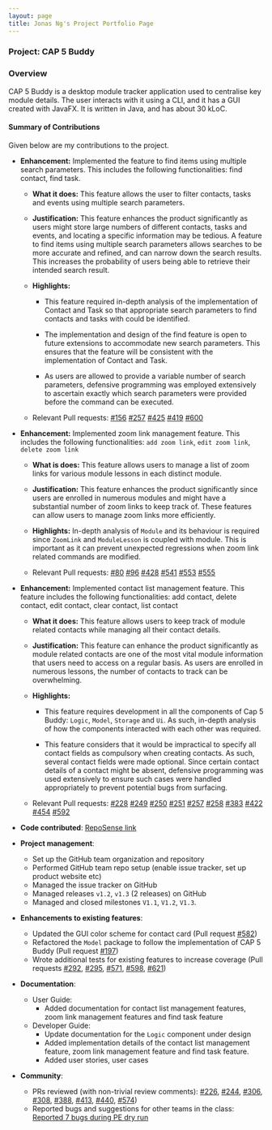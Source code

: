 ```yaml
---
layout: page
title: Jonas Ng's Project Portfolio Page
---
```


### Project: CAP 5 Buddy

### Overview

CAP 5 Buddy is a desktop module tracker application used to centralise key module details. The user interacts with it using a CLI, and it has a GUI created with JavaFX. It is written in Java, and has about 30 kLoC.

#### Summary of Contributions

Given below are my contributions to the project.

* **Enhancement:** Implemented the feature to find items using multiple search parameters. 
                   This includes the following functionalities: find contact, find task.

  * **What it does:** This feature allows the user to filter contacts, tasks and events using multiple search parameters. 
  
  * **Justification:** This feature enhances the product significantly as users might store large numbers of different contacts, tasks and events, and locating a specific 
                   information may be tedious. A feature to find items using multiple search parameters allows searches to be more accurate and refined, 
                   and can narrow down the search results. This increases the probability of users being able to retrieve their intended search result.
  
  * **Highlights:** 
  
    * This feature required in-depth analysis of the implementation of Contact and Task so that appropriate 
      search parameters to find contacts and tasks with could be identified.
    
    * The implementation and design of the find feature is open to future extensions to accommodate new search parameters.
      This ensures that the feature will be consistent with the implementation of Contact and Task.
      
    * As users are allowed to provide a variable number of search parameters, defensive programming was employed extensively
      to ascertain exactly which search parameters were provided before the command can be executed.
    
  * Relevant Pull requests: [\#156](https://github.com/AY2021S1-CS2103T-F12-3/tp/pull/156)
                            [\#257](https://github.com/AY2021S1-CS2103T-F12-3/tp/pull/257)
                            [\#425](https://github.com/AY2021S1-CS2103T-F12-3/tp/pull/425)
                            [\#419](https://github.com/AY2021S1-CS2103T-F12-3/tp/pull/419)
                            [\#600](https://github.com/AY2021S1-CS2103T-F12-3/tp/pull/600)

* **Enhancement:** Implemented zoom link management feature. This includes the following functionalities: `add zoom link`, `edit zoom link`, `delete zoom link`

  * **What is does:** This feature allows users to manage a list of zoom links for various module lessons in each distinct module.           
  
  * **Justification:** This feature enhances the product significantly since users are enrolled in numerous modules 
                   and might have a substantial number of zoom links to keep track of. These features can allow users to manage zoom links more efficiently.
  
  * **Highlights:** In-depth analysis of `Module` and its behaviour is required since `ZoomLink` and `ModuleLesson` is coupled with module.
                This is important as it can prevent unexpected regressions when zoom link related commands are modified.
 
  * Relevant Pull requests: [\#80](https://github.com/AY2021S1-CS2103T-F12-3/tp/pull/80)
                            [\#96](https://github.com/AY2021S1-CS2103T-F12-3/tp/pull/96)
                            [\#428](https://github.com/AY2021S1-CS2103T-F12-3/tp/pull/428)
                            [\#541](https://github.com/AY2021S1-CS2103T-F12-3/tp/pull/541)
                            [\#553](https://github.com/AY2021S1-CS2103T-F12-3/tp/pull/553)
                            [\#555](https://github.com/AY2021S1-CS2103T-F12-3/tp/pull/555)
  
* **Enhancement:** Implemented contact list management feature. 
                   This feature includes the following functionalities: add contact, delete contact, edit contact, clear contact, list contact

  * **What it does:** This feature allows users to keep track of module related contacts while managing all their contact details.
                  
  * **Justification:** This feature can enhance the product significantly as module related contacts are one of the most vital module information
                   that users need to access on a regular basis. As users are enrolled in numerous lessons, the number of contacts to track can be overwhelming. 
                   
  * **Highlights:**
    
    * This feature requires development in all the components of Cap 5 Buddy: `Logic`, `Model`, `Storage` and `Ui`. As such,
      in-depth analysis of how the components interacted with each other was required.
      
    * This feature considers that it would be impractical to specify all contact fields as compulsory when creating contacts. As such, several contact fields were made optional.
      Since certain contact details of a contact might be absent, defensive programming was used extensively to ensure such cases were handled appropriately 
      to prevent potential bugs from surfacing.
      
  * Relevant Pull requests: [\#228](https://github.com/AY2021S1-CS2103T-F12-3/tp/pull/228)
                            [\#249](https://github.com/AY2021S1-CS2103T-F12-3/tp/pull/249)
                            [\#250](https://github.com/AY2021S1-CS2103T-F12-3/tp/pull/250)
                            [\#251](https://github.com/AY2021S1-CS2103T-F12-3/tp/pull/251)
                            [\#257](https://github.com/AY2021S1-CS2103T-F12-3/tp/pull/257)
                            [\#258](https://github.com/AY2021S1-CS2103T-F12-3/tp/pull/258)
                            [\#383](https://github.com/AY2021S1-CS2103T-F12-3/tp/pull/383)
                            [\#422](https://github.com/AY2021S1-CS2103T-F12-3/tp/pull/422)
                            [\#454](https://github.com/AY2021S1-CS2103T-F12-3/tp/pull/454) 
                            [\#592](https://github.com/AY2021S1-CS2103T-F12-3/tp/pull/592)


* **Code contributed**: [RepoSense link](https://nus-cs2103-ay2021s1.github.io/tp-dashboard/#breakdown=true&search=jonasngs)

* **Project management**:
  * Set up the GitHub team organization and repository
  * Performed GitHub team repo setup (enable issue tracker, set up product website etc) 
  * Managed the issue tracker on GitHub
  * Managed releases `v1.2`, `v1.3` (2 releases) on GitHub
  * Managed and closed milestones `V1.1`, `V1.2`, `V1.3`. 

* **Enhancements to existing features**:
  * Updated the GUI color scheme for contact card (Pull request [\#582](https://github.com/AY2021S1-CS2103T-F12-3/tp/pull/582))
  * Refactored the `Model` package to follow the implementation of CAP 5 Buddy (Pull request [\#197](https://github.com/AY2021S1-CS2103T-F12-3/tp/pull/197))
  * Wrote additional tests for existing features to increase coverage 
    (Pull requests [\#292](https://github.com/AY2021S1-CS2103T-F12-3/tp/pull/292), 
                   [\#295](https://github.com/AY2021S1-CS2103T-F12-3/tp/pull/295),
                   [\#571](https://github.com/AY2021S1-CS2103T-F12-3/tp/pull/571),
                   [\#598](https://github.com/AY2021S1-CS2103T-F12-3/tp/pull/598),
                   [\#621](https://github.com/AY2021S1-CS2103T-F12-3/tp/pull/621))

* **Documentation**:
  * User Guide:
    * Added documentation for contact list management features, zoom link management features and find task feature
  * Developer Guide:
    * Update documentation for the `Logic` component under design 
    * Added implementation details of the contact list management feature, zoom link management feature and find task feature.
    * Added user stories, user cases
* **Community**:
  * PRs reviewed (with non-trivial review comments): [\#226](https://github.com/AY2021S1-CS2103T-F12-3/tp/pull/226), 
                                                     [\#244](https://github.com/AY2021S1-CS2103T-F12-3/tp/pull/244), 
                                                     [\#306](https://github.com/AY2021S1-CS2103T-F12-3/tp/pull/306), 
                                                     [\#308](https://github.com/AY2021S1-CS2103T-F12-3/tp/pull/308),
                                                     [\#388](https://github.com/AY2021S1-CS2103T-F12-3/tp/pull/388),
                                                     [\#413](https://github.com/AY2021S1-CS2103T-F12-3/tp/pull/413),
                                                     [\#440](https://github.com/AY2021S1-CS2103T-F12-3/tp/pull/440),
                                                     [\#574](https://github.com/AY2021S1-CS2103T-F12-3/tp/pull/574))
  * Reported bugs and suggestions for other teams in the class: [Reported 7 bugs during PE dry run](https://github.com/jonasngs/ped/issues)
